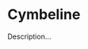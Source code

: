 <!-- ======================================================================
--- Search engine
title:          Cymbeline
keywords:       Cymbeline, Shakespeare, comedy
description:    Cymbeline by William Shakespeare.
--- Menu system
order:          40
text:           Cymbeline
hidden:         false
umbel:          false
--- Page properties
id:             
document:       
layout:         layout-2-left
$-left:         play-list
======================================================================= -->

# Cymbeline

Description...
